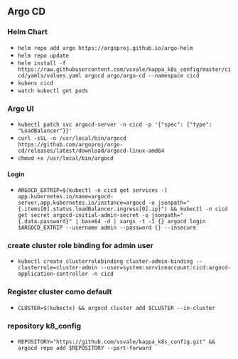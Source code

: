 ## Argo CD

### Helm Chart

- `helm repo add argo https://argoproj.github.io/argo-helm`
- `helm repo update`
- `helm install -f https://raw.githubusercontent.com/vsvale/kappa_k8s_config/master/cicd/yamls/values.yaml argocd argo/argo-cd --namespace cicd`
- `kubens cicd`
- `watch kubectl get pods`

### Argo UI

- `kubectl patch svc argocd-server -n cicd -p '{"spec": {"type": "LoadBalancer"}}'`
- `curl -sSL -o /usr/local/bin/argocd https://github.com/argoproj/argo-cd/releases/latest/download/argocd-linux-amd64`
- `chmod +x /usr/local/bin/argocd`

#### Login

- `ARGOCD_EXTRIP=$(kubectl -n cicd get services -l app.kubernetes.io/name=argocd-server,app.kubernetes.io/instance=argocd -o jsonpath="{.items[0].status.loadBalancer.ingress[0].ip}") && kubectl -n cicd get secret argocd-initial-admin-secret -o jsonpath="{.data.password}" | base64 -d | xargs -t -I {} argocd login $ARGOCD_EXTRIP --username admin --password {} --insecure`

### create cluster role binding for admin user

- `kubectl create clusterrolebinding cluster-admin-binding --clusterrole=cluster-admin --user=system:serviceaccount:cicd:argocd-application-controller -n cicd`

### Register cluster como default

- `CLUSTER=$(kubectx) && argocd cluster add $CLUSTER --in-cluster`

### repository k8_config

- `REPOSITORY="https://github.com/vsvale/kappa_k8s_config.git" && argocd repo add $REPOSITORY --port-forward`
